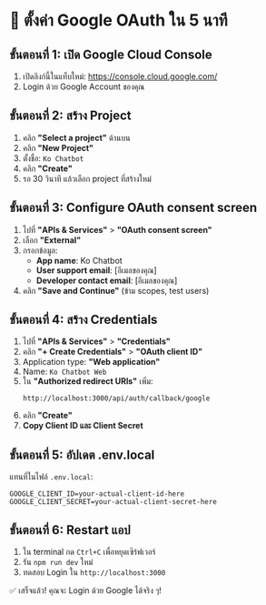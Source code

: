 # 🚀 ตั้งค่า Google OAuth ใน 5 นาที

## ขั้นตอนที่ 1: เปิด Google Cloud Console
1. เปิดลิงก์นี้ในแท็บใหม่: https://console.cloud.google.com/
2. Login ด้วย Google Account ของคุณ

## ขั้นตอนที่ 2: สร้าง Project
1. คลิก **"Select a project"** ด้านบน
2. คลิก **"New Project"**
3. ตั้งชื่อ: `Ko Chatbot`
4. คลิก **"Create"**
5. รอ 30 วินาที แล้วเลือก project ที่สร้างใหม่

## ขั้นตอนที่ 3: Configure OAuth consent screen
1. ไปที่ **"APIs & Services"** > **"OAuth consent screen"**
2. เลือก **"External"**
3. กรอกข้อมูล:
   - **App name**: Ko Chatbot
   - **User support email**: [อีเมลของคุณ]
   - **Developer contact email**: [อีเมลของคุณ]
4. คลิก **"Save and Continue"** (ข้าม scopes, test users)

## ขั้นตอนที่ 4: สร้าง Credentials
1. ไปที่ **"APIs & Services"** > **"Credentials"**
2. คลิก **"+ Create Credentials"** > **"OAuth client ID"**
3. Application type: **"Web application"**
4. Name: `Ko Chatbot Web`
5. ใน **"Authorized redirect URIs"** เพิ่ม:
   ```
   http://localhost:3000/api/auth/callback/google
   ```
6. คลิก **"Create"**
7. **Copy Client ID และ Client Secret**

## ขั้นตอนที่ 5: อัปเดต .env.local
แทนที่ในไฟล์ `.env.local`:
```env
GOOGLE_CLIENT_ID=your-actual-client-id-here
GOOGLE_CLIENT_SECRET=your-actual-client-secret-here
```

## ขั้นตอนที่ 6: Restart แอป
1. ใน terminal กด `Ctrl+C` เพื่อหยุดเซิร์ฟเวอร์
2. รัน `npm run dev` ใหม่
3. ทดสอบ Login ใน `http://localhost:3000`

✅ เสร็จแล้ว! คุณจะ Login ด้วย Google ได้จริง ๆ!
